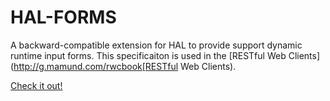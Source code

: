 # HAL-FORMS

A backward-compatible extension for HAL to provide support dynamic runtime input forms. This specificaiton is used in the [RESTful Web Clients](http://g.mamund.com/rwcbook[RESTful Web Clients).

[Check it out!](http://rwcbook.github.io/hal-forms/)

